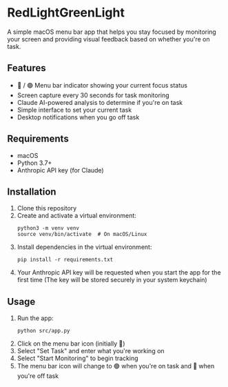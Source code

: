 # RedLightGreenLight

A simple macOS menu bar app that helps you stay focused by monitoring your screen and providing visual feedback based on whether you're on task.

## Features

- 🔴 / 🟢 Menu bar indicator showing your current focus status
- Screen capture every 30 seconds for task monitoring
- Claude AI-powered analysis to determine if you're on task
- Simple interface to set your current task
- Desktop notifications when you go off task

## Requirements

- macOS
- Python 3.7+
- Anthropic API key (for Claude)

## Installation

1. Clone this repository
2. Create and activate a virtual environment:
   ```
   python3 -m venv venv
   source venv/bin/activate  # On macOS/Linux
   ```
3. Install dependencies in the virtual environment:
   ```
   pip install -r requirements.txt
   ```
4. Your Anthropic API key will be requested when you start the app for the first time
   (The key will be stored securely in your system keychain)

## Usage

1. Run the app:
   ```
   python src/app.py
   ```
2. Click on the menu bar icon (initially 🔴)
3. Select "Set Task" and enter what you're working on
4. Select "Start Monitoring" to begin tracking
5. The menu bar icon will change to 🟢 when you're on task and 🔴 when you're off task